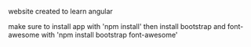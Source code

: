 website created to learn angular

make sure to install app with 'npm install'
then install bootstrap and font-awesome with 'npm install bootstrap font-awesome'
